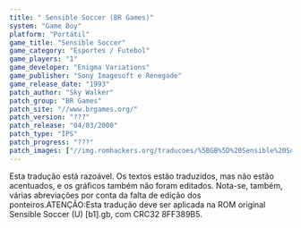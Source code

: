 ```yaml
---
title: " Sensible Soccer (BR Games)"
system: "Game Boy"
platform: "Portátil"
game_title: "Sensible Soccer"
game_category: "Esportes / Futebol"
game_players: "1"
game_developer: "Enigma Variations"
game_publisher: "Sony Imagesoft e Renegade"
game_release_date: "1993"
patch_author: "Sky Walker"
patch_group: "BR Games"
patch_site: "//www.brgames.org/"
patch_version: "???"
patch_release: "04/03/2000"
patch_type: "IPS"
patch_progress: "???"
patch_images: ["//img.romhackers.org/traducoes/%5BGB%5D%20Sensible%20Soccer%20-%20BR%20Games%20-%2001.png","//img.romhackers.org/traducoes/%5BGB%5D%20Sensible%20Soccer%20-%20BR%20Games%20-%2002.png","//img.romhackers.org/traducoes/%5BGB%5D%20Sensible%20Soccer%20-%20BR%20Games%20-%2003.png"]
---
```

Esta tradução está razoável. Os textos estão traduzidos, mas não estão acentuados, e os gráficos também não foram editados. Nota-se, também, várias abreviações por conta da falta de edição dos ponteiros.ATENÇÃO:Esta tradução deve ser aplicada na ROM original Sensible Soccer (U) [b1].gb, com CRC32 8FF389B5.